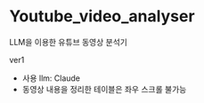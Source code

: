 # Youtube_video_analyser
 LLM을 이용한 유튜브 동영상 분석기

ver1
- 사용 llm: Claude
- 동영상 내용을 정리한 테이블은 좌우 스크롤 불가능

